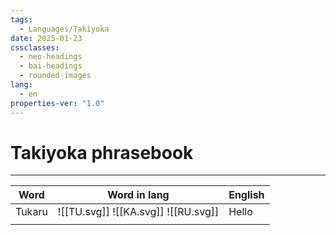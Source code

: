 ```yaml
---
tags:
  - Languages/Takiyoka
date: 2025-01-23
cssclasses:
  - neo-headings
  - bai-headings
  - rounded-images
lang:
  - en
properties-ver: "1.0"
---
```

# Takiyoka phrasebook

***

| Word   | Word in lang                        | English |
| ------ | ----------------------------------- | ------- |
| Tukaru | ![[TU.svg]] ![[KA.svg]] ![[RU.svg]] | Hello   |
|        |                                     |         |
